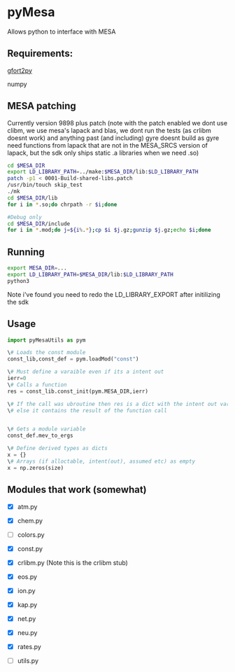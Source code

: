 # pyMesa
Allows python to interface with MESA

## Requirements:
[gfort2py](https://github.com/rjfarmer/gfort2py)

numpy

## MESA patching
Currently version 9898 plus patch (note with the patch enabled we dont use clibm, we use mesa's lapack and blas, we dont run the tests (as crlibm doesnt work) 
and anything past (and including) gyre doesnt build as gyre need functions from lapack that are not in the MESA_SRCS version of lapack, but the sdk
only ships static .a libraries when we need .so)

````bash
cd $MESA_DIR
export LD_LIBRARY_PATH=../make:$MESA_DIR/lib:$LD_LIBRARY_PATH
patch -p1 < 0001-Build-shared-libs.patch
/usr/bin/touch skip_test
./mk
cd $MESA_DIR/lib
for i in *.so;do chrpath -r $i;done

#Debug only
cd $MESA_DIR/include
for i in *.mod;do j=${i%.*};cp $i $j.gz;gunzip $j.gz;echo $i;done

````

## Running
````bash
export MESA_DIR=...
export LD_LIBRARY_PATH=$MESA_DIR/lib:$LD_LIBRARY_PATH
python3
````

Note i've found you need to redo the LD_LIBRARY_EXPORT after initilizing the sdk

## Usage

````python
import pyMesaUtils as pym

\# Loads the const module
const_lib,const_def = pym.loadMod("const")

\# Must define a varaible even if its a intent out
ierr=0
\# Calls a function
res = const_lib.const_init(pym.MESA_DIR,ierr)

\# If the call was ubroutine then res is a dict with the intent out variable sin thier
\# else it contains the result of the function call


\# Gets a module variable
const_def.mev_to_ergs

\# Define derived types as dicts
x = {}
\# Arrays (if alloctable, intent(out), assumed etc) as empty
x = np.zeros(size)

````



## Modules that work (somewhat)

- [x] atm.py
- [x] chem.py
- [ ] colors.py
- [x] const.py
- [x] crlibm.py (Note this is the crlibm stub)
- [x] eos.py
- [x] ion.py
- [x] kap.py
- [x] net.py
- [x] neu.py
- [x] rates.py
- [ ] utils.py





